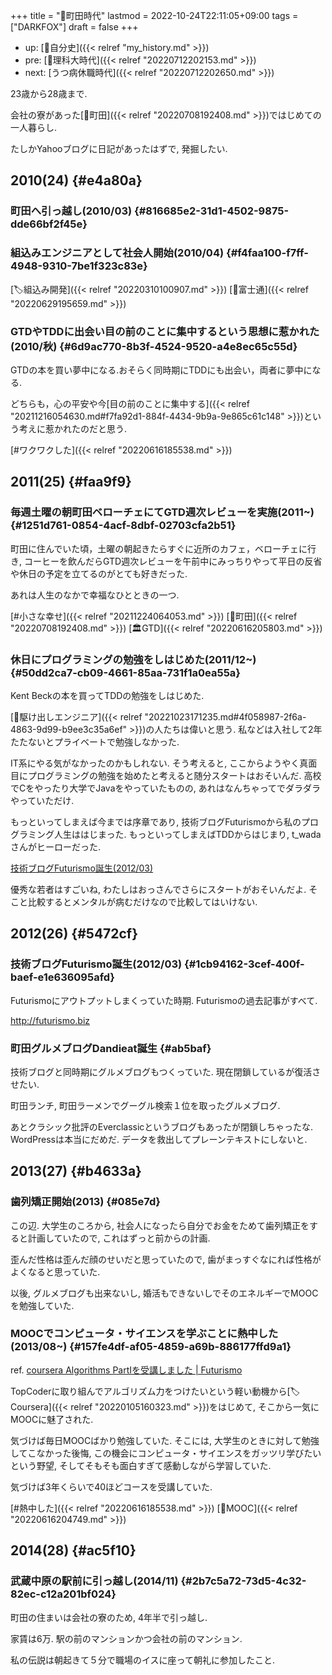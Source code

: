 +++
title = "🦊町田時代"
lastmod = 2022-10-24T22:11:05+09:00
tags = ["DARKFOX"]
draft = false
+++

-   up: [🦊自分史]({{< relref "my_history.md" >}})
-   pre: [🦊理科大時代]({{< relref "20220712202153.md" >}})
-   next: [うつ病休職時代]({{< relref "20220712202650.md" >}})

23歳から28歳まで.

会社の寮があった[🔖町田]({{< relref "20220708192408.md" >}})ではじめての一人暮らし.

たしかYahooブログに日記があったはずで, 発掘したい.


## 2010(24) {#e4a80a}


### 町田へ引っ越し(2010/03) {#816685e2-31d1-4502-9875-dde66bf2f45e}


### 組込みエンジニアとして社会人開始(2010/04) {#f4faa100-f7ff-4948-9310-7be1f323c83e}

[🏷組込み開発]({{< relref "20220310100907.md" >}}) [🔖富士通]({{< relref "20220629195659.md" >}})


### GTDやTDDに出会い目の前のことに集中するという思想に惹かれた(2010/秋) {#6d9ac770-8b3f-4524-9520-a4e8ec65c55d}

GTDの本を買い夢中になる.おそらく同時期にTDDにも出会い，両者に夢中になる.

どちらも，心の平安や今[目の前のことに集中する]({{< relref "20211216054630.md#f7fa92d1-884f-4434-9b9a-9e865c61c148" >}})という考えに惹かれたのだと思う.

[#ワクワクした]({{< relref "20220616185538.md" >}})


## 2011(25) {#faa9f9}


### 毎週土曜の朝町田ベローチェにてGTD週次レビューを実施(2011~) {#1251d761-0854-4acf-8dbf-02703cfa2b51}

町田に住んでいた頃，土曜の朝起きたらすぐに近所のカフェ，ベローチェに行き, コーヒーを飲んだらGTD週次レビューを午前中にみっちりやって平日の反省や休日の予定を立てるのがとても好きだった.

あれは人生のなかで幸福なひとときの一つ.

[#小さな幸せ]({{< relref "20211224064053.md" >}}) [🔖町田]({{< relref "20220708192408.md" >}}) [🏛GTD]({{< relref "20220616205803.md" >}})


### 休日にプログラミングの勉強をしはじめた(2011/12~) {#50dd2ca7-cb09-4661-85aa-731f1a0ea55a}

Kent Beckの本を買ってTDDの勉強をしはじめた.

[🔖駆け出しエンジニア]({{< relref "20221023171235.md#4f058987-2f6a-4863-9d99-b9ee3c35a6ef" >}})の人たちは偉いと思う. 私などは入社して2年たたないとプライベートで勉強しなかった.

IT系にやる気がなかったのかもしれない. そう考えると, ここからようやく真面目にプログラミングの勉強を始めたと考えると随分スタートはおそいんだ. 高校でCをやったり大学でJavaをやっていたものの, あれはなんちゃってでダラダラやっていただけ.

もっといってしまえば今までは序章であり, 技術ブログFuturismoから私のプログラミング人生ははじまった. もっといってしまえばTDDからはじまり, t_wadaさんがヒーローだった.

[技術ブログFuturismo誕生(2012/03)](#1cb94162-3cef-400f-baef-e1e636095afd)

優秀な若者はすごいね, わたしはおっさんでさらにスタートがおそいんだよ. そこと比較するとメンタルが病むだけなので比較してはいけない.


## 2012(26) {#5472cf}


### 技術ブログFuturismo誕生(2012/03) {#1cb94162-3cef-400f-baef-e1e636095afd}

Futurismoにアウトプットしまくっていた時期. Futurismoの過去記事がすべて.

<http://futurismo.biz>


### 町田グルメブログDandieat誕生 {#ab5baf}

技術ブログと同時期にグルメブログもつくっていた. 現在閉鎖しているが復活させたい.

町田ランチ, 町田ラーメンでグーグル検索１位を取ったグルメブログ.

あとクラシック批評のEverclassicというブログもあったが閉鎖しちゃったな. WordPressは本当にだめだ. データを救出してプレーンテキストにしないと.


## 2013(27) {#b4633a}


### 歯列矯正開始(2013) {#085e7d}

この辺. 大学生のころから, 社会人になったら自分でお金をためて歯列矯正をすると計画していたので, これはずっと前からの計画.

歪んだ性格は歪んだ顔のせいだと思っていたので, 歯がまっすぐなにれば性格がよくなると思っていた.

以後, グルメブログも出来ないし, 婚活もできないしでそのエネルギーでMOOCを勉強していた.


### MOOCでコンピュータ・サイエンスを学ぶことに熱中した(2013/08~) {#157fe4df-af05-4859-a69b-886177ffd9a1}

ref. [coursera Algorithms PartⅠを受講しました | Futurismo](https://futurismo.biz/archives/1834/)

TopCoderに取り組んでアルゴリズム力をつけたいという軽い動機から[🏷Coursera]({{< relref "20220105160323.md" >}})をはじめて, そこから一気にMOOCに魅了された.

気づけば毎日MOOCばかり勉強していた. そこには, 大学生のときに対して勉強してこなかった後悔, この機会にコンピュータ・サイエンスをガッツリ学びたいという野望, そしてそもそも面白すぎて感動しながら学習していた.

気づけば3年くらいで40ほどコースを受講していた.

[#熱中した]({{< relref "20220616185538.md" >}}) [🔖MOOC]({{< relref "20220616204749.md" >}})


## 2014(28) {#ac5f10}


### 武蔵中原の駅前に引っ越し(2014/11) {#2b7c5a72-73d5-4c32-82ec-c12a201bf024}

町田の住まいは会社の寮のため, 4年半で引っ越し.

家賃は6万. 駅の前のマンションかつ会社の前のマンション.

私の伝説は朝起きて５分で職場のイスに座って朝礼に参加したこと.
